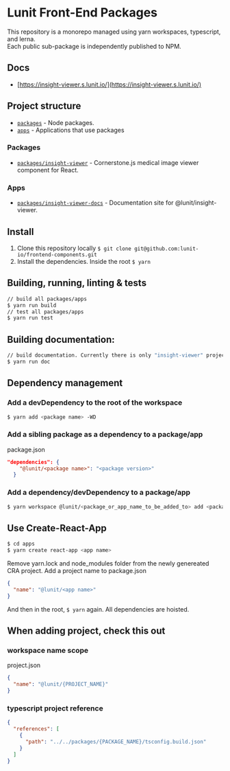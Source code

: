 # Lunit Front-End Packages

This repository is a monorepo managed using yarn workspaces, typescript, and lerna.  
Each public sub-package is independently published to NPM.

## Docs

- [https://insight-viewer.s.lunit.io/](https://insight-viewer.s.lunit.io/)

## Project structure

- [`packages`](./packages) - Node packages.
- [`apps`](./apps) - Applications that use packages

### Packages

- [`packages/insight-viewer`](./packages/insight-viewer) - Cornerstone.js medical image viewer component for React.

### Apps

- [`packages/insight-viewer-docs`](./apps/insight-viewer-docs) - Documentation site for @lunit/insight-viewer.

## Install

1. Clone this repository locally `$ git clone git@github.com:lunit-io/frontend-components.git`
2. Install the dependencies. Inside the root `$ yarn`

## Building, running, linting & tests

```sh
// build all packages/apps
$ yarn run build
// test all packages/apps
$ yarn run test
```

## Building documentation:

```sh
// build documentation. Currently there is only "insight-viewer" project.
$ yarn run doc
```

## Dependency management

### Add a devDependency to the root of the workspace

```sh
$ yarn add <package name> -WD
```

### Add a sibling package as a dependency to a package/app

package.json

```json
"dependencies": {
    "@lunit/<package name>": "<package version>"
  }
```

### Add a dependency/devDependency to a package/app

```sh
$ yarn workspace @lunit/<package_or_app_name_to_be_added_to> add <package_name_to_add...> [-D]
```

## Use Create-React-App

```sh
$ cd apps
$ yarn create react-app <app name>
```

Remove yarn.lock and node_modules folder from the newly genereated CRA project.
Add a project name to package.json

```json
{
  "name": "@lunit/<app name>"
}
```

And then in the root, `$ yarn` again. All dependencies are hoisted.

## When adding project, check this out

### workspace name scope

project.json

```json
{
  "name": "@lunit/{PROJECT_NAME}"
}
```

### typescript project reference

```json
{
  "references": [
    {
      "path": "../../packages/{PACKAGE_NAME}/tsconfig.build.json"
    }
  ]
}
```
